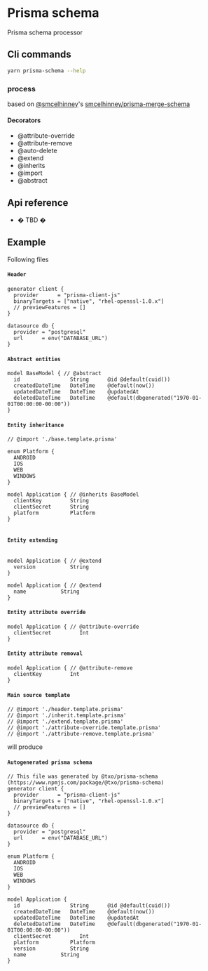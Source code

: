 # Prisma schema

Prisma schema processor

## Cli commands

```bash
yarn prisma-schema --help
```

### **process**

based on [@smcelhinney](https://github.com/smcelhinney)'s [smcelhinney/prisma-merge-schema](https://github.com/smcelhinney/prisma-merge-schema)

#### Decorators

* @attribute-override
* @attribute-remove
* @auto-delete
* @extend
* @inherits
* @import
* @abstract

## Api reference
* � TBD �

## Example

Following files

#### **`Header`**
```prisma:example/prisma/src/header.template.prisma
generator client {
  provider      = "prisma-client-js"
  binaryTargets = ["native", "rhel-openssl-1.0.x"]
  // previewFeatures = []
}

datasource db {
  provider = "postgresql"
  url      = env("DATABASE_URL")
}

```

#### **`Abstract entities`**
```prisma:example/prisma/src/base.template.prisma
model BaseModel { // @abstract
  id                String      @id @default(cuid())
  createdDateTime   DateTime    @default(now())
  updatedDateTime   DateTime    @updatedAt
  deletedDateTime   DateTime    @default(dbgenerated("1970-01-01T00:00:00-00:00"))
}

```

#### **`Entity inheritance`**
```prisma:example/prisma/src/inherit.template.prisma
// @import './base.template.prisma'

enum Platform {
  ANDROID
  IOS
  WEB
  WINDOWS
}

model Application { // @inherits BaseModel
  clientKey         String
  clientSecret      String
  platform          Platform
}


```

#### **`Entity extending`**
```prisma:example/prisma/src/extend.template.prisma

model Application { // @extend
  version           String
}

model Application { // @extend
  name           String
}

```

#### **`Entity attribute override`**
```prisma:example/prisma/src/attribute-override.template.prisma
model Application { // @attribute-override
  clientSecret         Int
}

```

#### **`Entity attribute removal`**
```prisma:example/prisma/src/attribute-remove.template.prisma
model Application { // @attribute-remove
  clientKey         Int
}

```

#### **`Main source template`**
```prisma:example/prisma/src/schema.template.prisma
// @import './header.template.prisma'
// @import './inherit.template.prisma'
// @import './extend.template.prisma'
// @import './attribute-override.template.prisma'
// @import './attribute-remove.template.prisma'

```

will produce

#### **`Autogenerated prisma schema`**
```prisma:example/prisma/schema.prisma
// This file was generated by @txo/prisma-schema (https://www.npmjs.com/package/@txo/prisma-schema)
generator client {
  provider      = "prisma-client-js"
  binaryTargets = ["native", "rhel-openssl-1.0.x"]
  // previewFeatures = []
}

datasource db {
  provider = "postgresql"
  url      = env("DATABASE_URL")
}

enum Platform {
  ANDROID
  IOS
  WEB
  WINDOWS
}

model Application {
  id                String      @id @default(cuid())
  createdDateTime   DateTime    @default(now())
  updatedDateTime   DateTime    @updatedAt
  deletedDateTime   DateTime    @default(dbgenerated("1970-01-01T00:00:00-00:00"))
  clientSecret         Int
  platform          Platform
  version           String
  name           String
}


```
